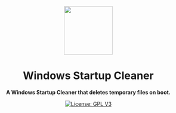 <div align="center">

<img src=".\WinOSIcon.ico" width="130" />

# Windows Startup Cleaner
**A Windows Startup Cleaner that deletes temporary files on boot.**

[![License: GPL V3](https://img.shields.io/badge/License-GPL%20V3-blue.svg)](https://opensource.org/licenses/GPL-3.0)
